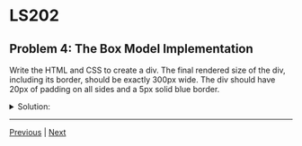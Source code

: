 # LS202
## Problem 4: The Box Model Implementation

Write the HTML and CSS to create a div. The final rendered size of the div, including its border, should be exactly 300px wide. The div should have 20px of padding on all sides and a 5px solid blue border.

<details>
<summary>Solution:</summary>

```html
<div class="box">
  This box is 300px wide in total.
</div>
```

```css
.box {
  box-sizing: border-box; /* This is key */
  width: 300px;
  padding: 20px;
  border: 5px solid blue;
  background-color: #f0f0f0; /* for visibility */
}
```

</details>

---

[Previous](03.md) | [Next](05.md)